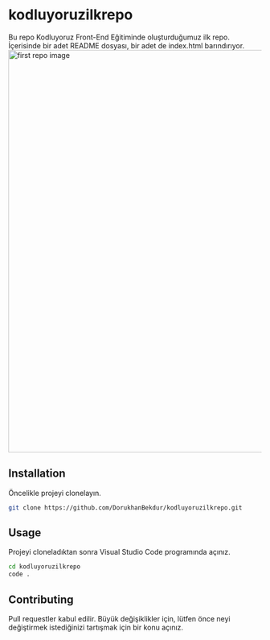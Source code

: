 # kodluyoruzilkrepo
Bu repo Kodluyoruz Front-End Eğitiminde oluşturduğumuz ilk repo. İçerisinde bir adet README dosyası, bir adet de index.html barındırıyor.
<br>
<img width="800" alt="first repo image" src="https://github.com/user-attachments/assets/35726373-7ce5-47cc-8a33-3f5443a48116" />

## Installation 
Öncelikle projeyi clonelayın.
```bash
git clone https://github.com/DorukhanBekdur/kodluyoruzilkrepo.git
```
## Usage
Projeyi cloneladıktan sonra Visual Studio Code programında açınız.
```bash
cd kodluyoruzilkrepo
code .
```
## Contributing
Pull requestler kabul edilir. Büyük değişiklikler için, lütfen önce neyi değiştirmek istediğinizi tartışmak için bir konu açınız.




